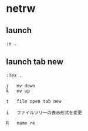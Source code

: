 
# netrw


## launch

```
:e .
```

## launch tab new

```
:Tex .
```


```
j   mv down
k   mv up

t   file open tab new

i   ファイルツリーの表示形式を変更

R   name re
```



